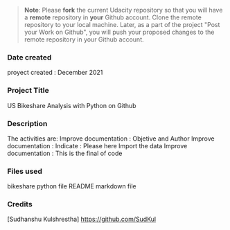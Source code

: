 >**Note**: Please **fork** the current Udacity repository so that you will have a **remote** repository in **your** Github account. Clone the remote repository to your local machine. Later, as a part of the project "Post your Work on Github", you will push your proposed changes to the remote repository in your Github account.

### Date created
proyect created : December 2021 
### Project Title
US Bikeshare Analysis with Python on Github
### Description
The activities are:
Improve documentation : Objetive and Author
Improve documentation : Indicate : Please here Import the data
Improve documentation : This is the final of code
### Files used
bikeshare python file
README markdown file

### Credits
[Sudhanshu Kulshrestha] https://github.com/SudKul
